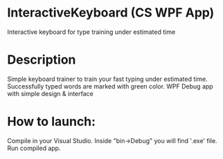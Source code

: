 # InteractiveKeyboard (CS WPF App)
Interactive keyboard for type training under estimated time

# Description
Simple keyboard trainer to train your fast typing under estimated time. Successfully typed words are marked with green color.
WPF Debug app with simple design & interface

# How to launch:
Compile in your Visual Studio. Inside "bin->Debug" you will find '.exe' file. Run compiled app.
